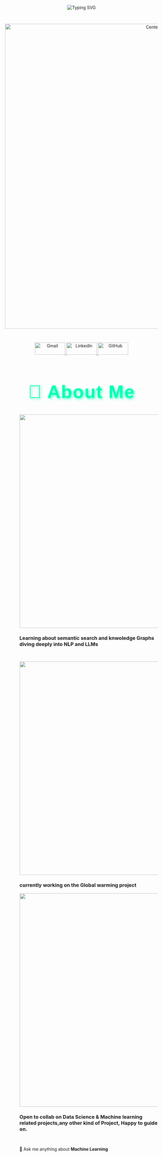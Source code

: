 <p align="center">
  <img src="https://readme-typing-svg.demolab.com?font=JetBrains+Mono&size=28&duration=3000&pause=1000&color=00FF00&center=true&vCenter=true&width=435&lines=welcome+to+the+terminal;welcome+to+ghost-2362003" alt="Typing SVG" />
</p>
<br>

<p align="center">
  <img src="https://media3.giphy.com/media/v1.Y2lkPTc5MGI3NjExazF2NXMwaWt4eHNiMDI2aTJmeWh1ODB4ajUzNWVtOGZ0Yjl3MXA3dyZlcD12MV9pbnRlcm5hbF9naWZfYnlfaWQmY3Q9Zw/BPJmthQ3YRwD6QqcVD/giphy.gif" alt="Centered GIF" width="1000">
</p>
<br>

<p align="center">
  <a href="mailto:shubhojyotidas800@gmail.com">
    <img src="https://cdn.jsdelivr.net/gh/devicons/devicon/icons/google/google-original.svg" alt="Gmail" width="100" height="40"/>
  </a>
  <a href="https://www.linkedin.com/in/shubhojyoti-das-238779259" target="_blank">
    <img src="https://cdn.jsdelivr.net/gh/devicons/devicon/icons/linkedin/linkedin-original.svg" alt="LinkedIn" width="100" height="40"/>
  </a>
  <a href="https://github.com/ghost-2362003" target="_blank">
    <img src="https://cdn.jsdelivr.net/gh/devicons/devicon/icons/github/github-original.svg" alt="GitHub" width="100" height="40"/>
  </a>
</p>

<h1 align="center" style="font-size: 60px; font-weight: bold; color: #00FFB3; text-shadow: 3px 3px 8px rgba(0, 255, 179, 0.7); letter-spacing: 2px; font-family: 'Fira-Code', sans-serif;">
  🚀 About Me
</h1>
<ul align="left">
  <ul>
  <img src="https://media2.giphy.com/media/v1.Y2lkPTc5MGI3NjExeTZuaHNmMXQzMzQzZWVqcmVwZTU0OGl3dTBzYzNkNHQ4Z2VnNG04aCZlcD12MV9pbnRlcm5hbF9naWZfYnlfaWQmY3Q9Zw/ct387PQj5QHv2/giphy.gif" width="700"/>
   <h3>Learning <strong>about semantic search and knwoledge Graphs</strong> diving deeply into <strong>NLP and LLMs</strong></h3>
  </ul>
  <br>
  <ul>
  <img src="https://media2.giphy.com/media/v1.Y2lkPTc5MGI3NjExajNscmhnOWh1eWxiZHdhenoyb2ZsZng0azFoNXh3YzBhbGYweGtxeSZlcD12MV9pbnRlcm5hbF9naWZfYnlfaWQmY3Q9Zw/lMlzwnBhBDZMlX5aLQ/giphy.gif"           width="700"/>
    <h3>currently working on the <strong>Global warming project</strong></h3>
  </ul>
    <ul>
      <img src="https://media0.giphy.com/media/v1.Y2lkPTc5MGI3NjExcDNvNW0zM3BiMjM0ZzVpcmt4dGlld212a2R6and1MGtsbHUyaWxncCZlcD12MV9pbnRlcm5hbF9naWZfYnlfaWQmY3Q9Zw/2dzPF0FBybwezXpbcz/giphy.gif" width="700"/>
    <h3>Open to collab on <strong>Data Science & Machine learning related projects</strong>,<strong>any other kind of Project, Happy to guide on.</strong></h3>
  </ul>
  <br>
  <ul>💬 Ask me anything about <strong>Machine Learning</strong></ul>
</ul>
